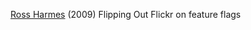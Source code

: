 
[Ross Harmes](http://code.flickr.net/2009/12/02/flipping-out/)
(2009) Flipping Out
Flickr on feature flags

